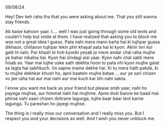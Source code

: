 09/08/24

Hey!
Dev keh raha tha that you were asking about me. That you still wanna stay friends.

Ab kaise kahoon yaar. I.... well I was just going through some old texts and couldn't help but smile at them. I have realized that asking you to block me was not a great idea I guess. Pata nahi mera mann karta hai ki tujhpar gussa dikhaun, chillaoon tujhpar lekin phir khayal aata hai ki kyon. Akhir teri koi galti hi nahi. Par khash ki hoti kyonki yesab jo mere andar chal raha mujhe ye bahar nikalna hai. Kyon hai zindagi aisi yaar. Kyon nahi chal sakti mere hisab se. Yaar mai tujhe uske sath dekhta hoon to pata nhi kyon mujhe galat sa lagta hai sabhkuch. Vo sapne maine dekhe hai. Ki tu mera hath pakde, ki tu mujhe dekhkar khush ho, apni baatein mujhe batae.... aur ye sari chizen vo jee raha hai aur mai nahi aur mai kuch kar bhi nahi sakta.

I know you want me back as your friend but please smjh yaar, nahi ho payega mujhse, aur himmat nahi hai mujhme. Apne dost banne ke baad mai phirse vahi saari chizen dohrane lagunga, tujhe baar baar text karne lagunga. Tu pareshan ho jayegi mujhse.

The thing is I really miss our conversation and I really miss you. But I respect you and your decisions as well.
And I wish you never unblock me.